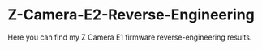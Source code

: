 # Z-Camera-E2-Reverse-Engineering
Here you can find my Z Camera E1 firmware reverse-engineering results.
